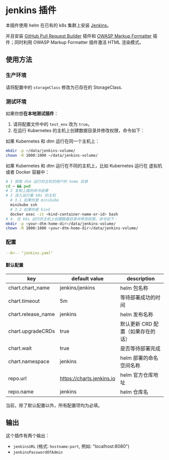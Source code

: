 # jenkins 插件

本插件使用 helm 在已有的 k8s 集群上安装 [Jenkins](https://jenkins.io)。

并且安装 [GitHub Pull Request Builder](https://plugins.jenkins.io/ghprb/) 插件和 [OWASP Markup Formatter](https://plugins.jenkins.io/antisamy-markup-formatter/) 插件；同时利用 OWASP Markup Formatter 插件激活 HTML 渲染模式。

## 使用方法

### 生产环境

请将配置中的 `storageClass` 修改为已存在的 StorageClass.

### 测试环境

如果你想**在本地测试插件**：

1. 请将配置文件中的 `test_env` 改为 `true`。
2. 在运行 Kubernetes 的主机上创建数据目录并修改权限，命令如下：

如果 Kubernetes 和 dtm 运行在同一个主机上：

```bash
mkdir -p ~/data/jenkins-volume/
chown -R 1000:1000 ~/data/jenkins-volume/
```

如果 Kubernetes 和 dtm 运行在不同的主机上，比如 Kubernetes 运行在 虚拟机或者 Docker 容器中：

```bash
# 1 获取 dtm 运行的主机的用户的 home 目录
cd ~ && pwd
# 2 复制上面的命令结果
# 3 进入运行着 k8s 的主机
  # 3.1 如果你是 minikube
  minikube ssh
  # 3.2 如果你是 kind
  docker exec -it <kind-container-name-or-id> bash
# 4. 在 k8s 运行的主机上创建数据目录并修改权限，命令如下：
mkdir -p <your-dtm-home-dir>/data/jenkins-volume/
chown -R 1000:1000 <your-dtm-home-dir>/data/jenkins-volume/
```

### 配置

```yaml
--8<-- "jenkins.yaml"
```

#### 默认配置

| key                | default value             | description                                        |
| ----               | ----                      | ----                                               |
| chart.chart_name   | jenkins/jenkins           | helm 包名称                                        |
| chart.timeout      | 5m                        | 等待部署成功的时间                                 |
| chart.release_name | jenkins                   | helm 发布名称                                      |
| chart.upgradeCRDs  | true                      | 默认更新 CRD 配置（如果存在的话）                  |
| chart.wait         | true                      | 是否等待部署完成                                   |
| chart.namespace    | jenkins                   | helm 部署的命名空间名称                            |
| repo.url           | https://charts.jenkins.io | helm 官方仓库地址                                  |
| repo.name          | jenkins                   | helm 仓库名                                        |

当前，除了默认配置以外，所有配置项均为必填。

## 输出

这个插件有两个输出：

- `jenkinsURL` (格式: `hostname:port`, 例如: "localhost:8080")
- `jenkinsPasswordOfAdmin` 
